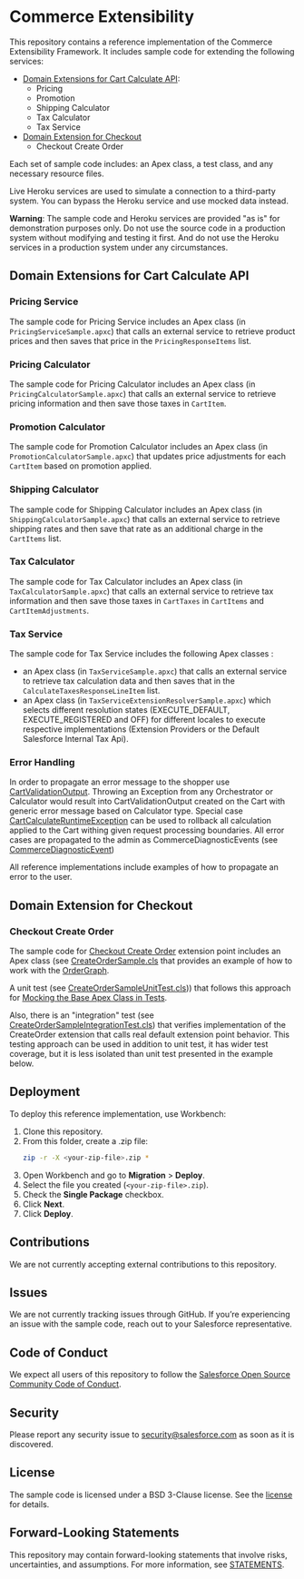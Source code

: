 # Commerce Extensibility

This repository contains a reference implementation of the Commerce Extensibility Framework. It includes sample code for extending the following services:

- [Domain Extensions for Cart Calculate API](#domain-extensions-for-cart-calculate-api):
	- Pricing
    - Promotion
	- Shipping Calculator
	- Tax Calculator
	- Tax Service
- [Domain Extension for Checkout](#domain-extension-for-checkout)
	- Checkout Create Order

Each set of sample code includes: an Apex class, a test class, and any necessary resource files.

Live Heroku services are used to simulate a connection to a third-party system. You can bypass the Heroku service and use mocked data instead.

**Warning**: The sample code and Heroku services are provided "as is" for demonstration purposes only. Do not use the source code in a production system without modifying and testing it first. And do not use the Heroku services in a production system under any circumstances.

## Domain Extensions for Cart Calculate API

### Pricing Service

The sample code for Pricing Service includes an Apex class (in `PricingServiceSample.apxc`) that calls an external service to retrieve product prices and then saves that price in the `PricingResponseItems` list.

### Pricing Calculator

The sample code for Pricing Calculator includes an Apex class (in `PricingCalculatorSample.apxc`) that calls an external service to retrieve pricing information and then save those taxes in `CartItem`.

### Promotion Calculator

The sample code for Promotion Calculator includes an Apex class (in `PromotionCalculatorSample.apxc`) that updates price adjustments for each `CartItem` based on promotion applied.

### Shipping Calculator

The sample code for Shipping Calculator includes an Apex class (in `ShippingCalculatorSample.apxc`) that calls an external service to retrieve shipping rates and then save that rate as an additional charge in the `CartItems` list.

### Tax Calculator

The sample code for Tax Calculator includes an Apex class (in `TaxCalculatorSample.apxc`) that calls an external service to retrieve tax information and then save those taxes in `CartTaxes` in `CartItems` and `CartItemAdjustments`.

### Tax Service

The sample code for Tax Service includes the following Apex classes :
- an Apex class (in `TaxServiceSample.apxc`) that calls an external service to retrieve tax calculation data and then saves that in the `CalculateTaxesResponseLineItem` list.
- an Apex class (in `TaxServiceExtensionResolverSample.apxc`) which selects different resolution states (EXECUTE_DEFAULT, EXECUTE_REGISTERED and OFF) for different locales to execute respective implementations (Extension Providers or the Default Salesforce Internal Tax Api).

### Error Handling

In order to propagate an error message to the shopper use [CartValidationOutput](https://developer.salesforce.com/docs/commerce/salesforce-commerce/guide/CartValidationOutput.html).
Throwing an Exception from any Orchestrator or Calculator would result into CartValidationOutput created on the Cart with generic error message based on Calculator type.
Special case [CartCalculateRuntimeException](https://developer.salesforce.com/docs/commerce/salesforce-commerce/guide/CartCalculateRuntimeException.html) can be used to rollback all calculation applied to the Cart withing given request processing boundaries.
All error cases are propagated to the admin as CommerceDiagnosticEvents (see [CommerceDiagnosticEvent](https://developer.salesforce.com/docs/atlas.en-us.platform_events.meta/platform_events/sforce_api_objects_commercediagnosticevent.htm))

All reference implementations include examples of how to propagate an error to the user.

## Domain Extension for Checkout
### Checkout Create Order

The sample code for [Checkout Create Order](https://developer.salesforce.com/docs/commerce/salesforce-commerce/guide/CheckoutCreateOrder.html) extension point includes an Apex class (see [CreateOrderSample.cls](commerce/domain/checkout/order/createOrder/classes/CreateOrderSample.cls) that provides an example of how to work with the [OrderGraph](https://developer.salesforce.com/docs/commerce/salesforce-commerce/guide/OrderGraph.html).

A unit test (see [CreateOrderSampleUnitTest.cls](commerce/domain/checkout/order/createOrder/classes/CreateOrderSampleUnitTest.cls))) that follows this approach for [Mocking the Base Apex Class in Tests](https://developer.salesforce.com/docs/commerce/salesforce-commerce/guide/mock-the-base-apex-class.html).

Also, there is an "integration" test (see [CreateOrderSampleIntegrationTest.cls](commerce/domain/checkout/order/createOrder/classes/CreateOrderSampleIntegrationTest.cls)) that verifies implementation of the CreateOrder extension that calls real default extension point behavior. This testing approach can be used in addition to unit test, it has wider test coverage, but it is less isolated than unit test presented in the example below.


## Deployment

To deploy this reference implementation, use Workbench:

1. Clone this repository.
2. From this folder, create a .zip file:
   ```bash
   zip -r -X <your-zip-file>.zip *
   ```
3. Open Workbench and go to **Migration** > **Deploy**.
4. Select the file you created (`<your-zip-file>.zip`).
5. Check the **Single Package** checkbox.
6. Click **Next**.
7. Click **Deploy**.

## Contributions

We are not currently accepting external contributions to this repository.

## Issues

We are not currently tracking issues through GitHub. If you’re experiencing an issue with the sample code, reach out to your Salesforce representative.

## Code of Conduct

We expect all users of this repository to follow the [Salesforce Open Source Community Code of Conduct](CODE_OF_CONDUCT.md).

## Security

Please report any security issue to security@salesforce.com as soon as it is discovered.

## License

The sample code is licensed under a BSD 3-Clause license. See the [license](LICENSE.txt) for details.

## Forward-Looking Statements

This repository may contain forward-looking statements that involve risks, uncertainties, and assumptions. For more information, see [STATEMENTS](STATEMENTS.md).
